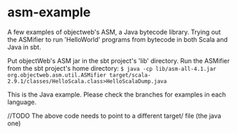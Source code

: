 asm-example
===========

A few examples of objectweb's ASM, a Java bytecode library. Trying out the ASMifier to run 'HelloWorld' programs from bytecode in both Scala and Java in sbt.


Put objectWeb's ASM jar in the sbt project's 'lib' directory.
Run the ASMifier from the sbt project's home directory: 
    `$ java -cp lib/asm-all-4.1.jar org.objectweb.asm.util.ASMifier target/scala-2.9.1/classes/HelloScala.class>HelloScalaDump.java`

This is the Java example.  Please check the branches for examples in each language.

//TODO The above code needs to point to a different target/ file (the java one)

